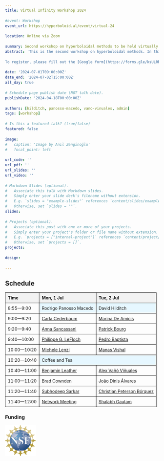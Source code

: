 ```yaml
---
title: Virtual Infinity Workshop 2024

#event: Workshop
event_url: https://hyperboloid.al/event/virtual-24

location: Online via Zoom

summary: Second workshop on hyperboloidal methods to be held virtually.
abstract: 'This is the second workshop on hyperboloidal methods. In this workshop, we will focus on forming new research ideas and collaborations among participants. Sharing of ideas will be facilitated by short, 20-minute talks on recent developments in hyperboloidal methods followed by unconference breakout rooms. The workshop will be held virtually.

To register, please fill out the [Google form](https://forms.gle/ksULRbBH6fW4VkNh9).'

date: '2024-07-01T09:00:00Z'
date_end: '2024-07-02T15:00:00Z'
all_day: true

# Schedule page publish date (NOT talk date).
publishDate: '2024-04-18T00:00:00Z'

authors: [hilditch, panosso-macedo, vano-vinuales, admin]
tags: [workshop]

# Is this a featured talk? (true/false)
featured: false

image:  
#   caption: 'Image by Anıl Zenginoğlu'
#   focal_point: left

url_code: ''
url_pdf: ''
url_slides: ''
url_video: ''

# Markdown Slides (optional).
#   Associate this talk with Markdown slides.
#   Simply enter your slide deck's filename without extension.
#   E.g. `slides = "example-slides"` references `content/slides/example-slides.md`.
#   Otherwise, set `slides = ""`.
slides:

# Projects (optional).
#   Associate this post with one or more of your projects.
#   Simply enter your project's folder or file name without extension.
#   E.g. `projects = ["internal-project"]` references `content/project/deep-learning/index.md`.
#   Otherwise, set `projects = []`.
projects:

design: 

---
```


## Schedule

  <style>
    table {
      width: 100%;
      border-collapse: collapse;
    }

    th, td {
      border: 1px solid black;
      padding: 8px;
      text-align: left;
    }

    th {
      background-color: #f2f2f2;
    }

    .break {
      background-color: #e6f7ff;
    }
  </style>

  <table>
    <tr>
      <th>Time</th>
      <th>Mon, 1 Jul</th>
      <th>Tue, 2 Jul</th>
    </tr>
    <tr>
      <td>8:55—9:00</td>
      <td class="break">Rodrigo Panosso Macedo</td>
      <td class="break">David Hilditch</td>
    </tr>
    <tr>
      <td>9:00—9:20</td>
      <td><a href=/virtual-24-talks#carla-cederbaum>Carla Cederbaum</a></td>
      <td><a href=/virtual-24-talks#marina-de-amicis>Marina De Amicis</a></td>
    </tr>
    <tr>
      <td>9:20—9:40</td>
      <td><a href="/virtual-24-talks#anna-sancassani">Anna Sancassani</a></td>
      <td><a href=/virtual-24-talks#partick-bourg>Patrick Bourg</a></td>
    </tr>
    <tr>
      <td>9:40—10:00</td>
      <td><a href="/virtual-24-talks#philippe-g-lefloch">Philippe G. LeFloch</a></td>
      <td><a href=/virtual-24-talks#pedro-baptista>Pedro Baptista</a></td>
    </tr>
    <tr>
      <td>10:00—10:20</td>
      <td><a href=/virtual-24-talks#michele-lenzi>Michele Lenzi</a></td>
      <td><a href=/virtual-24-talks#manas-vishal>Manas Vishal</a></td>
    </tr>
    <tr>
      <td>10:20—10:40</td>
      <td class="break" colspan="4">Coffee and Tea</td>
    </tr>
    <tr>
      <td>10:40—11:00</td>
      <td><a href=/virtual-24-talks#benjamin-leather>Benjamin Leather</a></td>
      <td><a href=/virtual-24-talks#alex-vano-vinuales>Alex Vañó Viñuales</a></td>
    </tr>
    <tr>
      <td>11:00—11:20</td>
      <td><a href=/virtual-24-talks#brad-cownden>Brad Cownden</a></td>
      <td><a href=/virtual-24-talks#joao-dinis-alvares>João Dinis Álvares</a></td>
    </tr>
    <tr>
      <td>11:20—11:40</td>
      <td><a href=/virtual-24-talks#subhodeep-sarkar>Subhodeep Sarkar</a></td>
      <td><a href=/virtual-24-talks#christian-peterson-borquez>Christian Peterson Bórquez</a></td>
    </tr>
    <tr>
      <td>11:40—12:00</td>
      <td><a href=/virtual-24-talks#network-meeting>Network Meeting</a></td>
      <td><a href=/virtual-24-talks#shalabh-gautam>Shalabh Gautam</a></td>
    </tr>
  </table>

### Funding

<section class="logo-list">
    <div class="container">
        <div class="row">
            <div class="col-lg-4 col-sm-12">
                <img src="/uploads/Copenhagen-23-Logos/nsf_logo.jpg" style="width:auto;height:100px;" alt="NSF Logo">
            </div>
        </div>
    </div>
</section>
